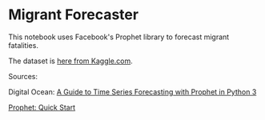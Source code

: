 # Migrant Forecaster

This notebook uses Facebook's Prophet library to forecast migrant fatalities.  

The dataset is [here from Kaggle.com](https://www.kaggle.com/jmataya/missingmigrants).

Sources:

Digital Ocean:  [A Guide to Time Series Forecasting with Prophet in Python 3](https://www.digitalocean.com/community/tutorials/a-guide-to-time-series-forecasting-with-prophet-in-python-3)

[Prophet: Quick Start](https://facebookincubator.github.io/prophet/docs/quick_start.html#python-api)

